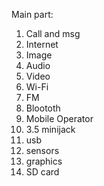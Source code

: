 Main part:
1. Call and msg
2. Internet
3. Image
4. Audio
5. Video
6. Wi-Fi
7. FM
8. Bloototh
9. Mobile Operator
10. 3.5 minijack
11. usb
12. sensors
13. graphics
14. SD card
